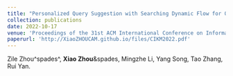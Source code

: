 ```yaml
---
title: "Personalized Query Suggestion with Searching Dynamic Flow for Online Recruitment"
collection: publications
date: 2022-10-17
venue: 'Proceedings of the 31st ACM International Conference on Information & Knowledge Management (CIKM)'
paperurl: 'http://XiaoZHOUCAM.github.io/files/CIKM2022.pdf'
---
```


Zile Zhou^spades^, **Xiao Zhou**\&spades, Mingzhe Li, Yang Song, Tao Zhang, Rui Yan.

